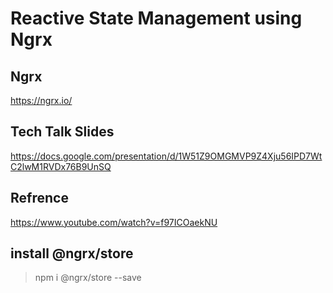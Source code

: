 # Reactive State Management using Ngrx

## Ngrx
https://ngrx.io/

## Tech Talk Slides
https://docs.google.com/presentation/d/1W51Z9OMGMVP9Z4Xju56IPD7WtC2lwM1RVDx76B9UnSQ

## Refrence
https://www.youtube.com/watch?v=f97ICOaekNU

## install @ngrx/store
> npm i @ngrx/store --save
